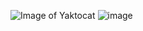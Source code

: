 ![Image of Yaktocat](https://octodex.github.com/images/yaktocat.png)
![image](https://user-images.githubusercontent.com/79649136/112276349-a542a480-8ca6-11eb-8b58-16e82158cda8.png)
